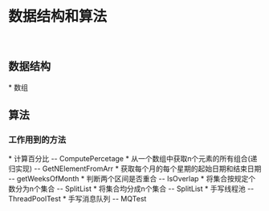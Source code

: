 
# 数据结构和算法

<br>



<h2 id="数据结构">数据结构</h2>
   * 数组 


<br>


<h2 id="算法">算法</h2>

   <h3 id="工作用到的方法">工作用到的方法</h3>
   * 计算百分比 -- ComputePercetage  
   * 从一个数组中获取n个元素的所有组合(递归实现) -- GetNElementFromArr    
   * 获取每个月的每个星期的起始日期和结束日期 -- getWeeksOfMonth   
   * 判断两个区间是否重合 -- IsOverlap   
   * 将集合按规定个数分为n个集合 --  SplitList
   * 将集合均分成n个集合 -- SplitList
   * 手写线程池 -- ThreadPoolTest
   * 手写消息队列 -- MQTest